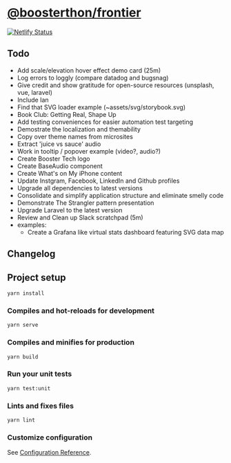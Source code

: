 # [@boosterthon/frontier](https://app.tolbert.design)

[![Netlify Status](https://api.netlify.com/api/v1/badges/5a78de66-9de9-4e9b-806c-60f47ce501ad/deploy-status)](https://app.netlify.com/sites/cranky-borg/deploys)

## Todo

- Add scale/elevation hover effect demo card (25m)
- Log errors to loggly (compare datadog and bugsnag)
- Give credit and show gratitude for open-source resources (unsplash, vue, laravel)
- Include Ian
- Find that SVG loader example (~assets/svg/storybook.svg)
- Book Club: Getting Real, Shape Up
- Add testing conveniences for easier automation test targeting
- Demostrate the localization and themability
- Copy over theme names from microsites
- Extract 'juice vs sauce' audio
- Work in tooltip / popover example (video?, audio?)
- Create Booster Tech logo
- Create BaseAudio component
- Create What's on My iPhone content
- Update Instgram, Facebook, LinkedIn and Github profiles
- Upgrade all dependencies to latest versions
- Consolidate and simplify application structure and eliminate smelly code
- Demonstrate The Strangler pattern presentation
- Upgrade Laravel to the latest version
- Review and Clean up Slack scratchpad (5m)
- examples:
  - Create a Grafana like virtual stats dashboard featuring SVG data map


## Changelog

## Project setup

```
yarn install
```

### Compiles and hot-reloads for development

```
yarn serve
```

### Compiles and minifies for production

```
yarn build
```

### Run your unit tests

```
yarn test:unit
```

### Lints and fixes files

```
yarn lint
```

### Customize configuration

See [Configuration Reference](https://cli.vuejs.org/config/).
